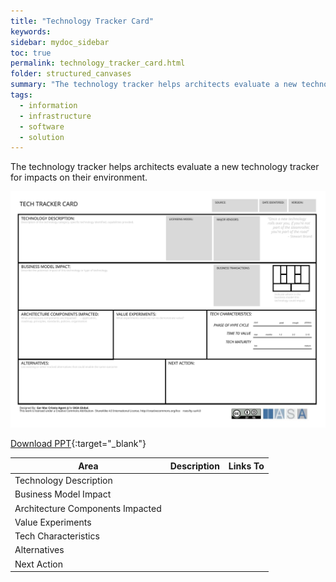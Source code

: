 ```yaml
---
title: "Technology Tracker Card"
keywords: 
sidebar: mydoc_sidebar
toc: true
permalink: technology_tracker_card.html
folder: structured_canvases
summary: "The technology tracker helps architects evaluate a new technology tracker for impacts on their environment."
tags: 
  - information
  - infrastructure
  - software
  - solution
---
```


The technology tracker helps architects evaluate a new technology tracker for impacts on their environment.

![image001](media/technology_tracker_card001.svg)

[Download PPT](media/ppt/technology_tracker_card.ppt){:target="_blank"}

| Area | Description | Links To |
| --- | --- | --- |
| Technology Description |   |   |
| Business Model Impact |   |   |
| Architecture Components Impacted |   |   |
| Value Experiments |   |   |
| Tech Characteristics |   |   |
| Alternatives |   |   |
| Next Action |   |   |


